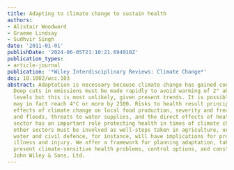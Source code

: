 ```yaml
---
title: Adapting to climate change to sustain health
authors:
- Alistair Woodward
- Graeme Lindsay
- Sudhvir Singh
date: '2011-01-01'
publishDate: '2024-06-05T21:10:21.694910Z'
publication_types:
- article-journal
publication: '*Wiley Interdisciplinary Reviews: Climate Change*'
doi: 10.1002/wcc.103
abstract: Adaptation is necessary because climate change has gained considerable momentum.
  Deep cuts in emissions must be made rapidly to avoid warming of 2° above preindustrial
  levels but this is most unlikely, given present trends. It is possible that warming
  may in fact reach 4°C or more by 2100. Risks to health result principally from the
  effects of climate change on local food production, severity and frequency of storms
  and floods, threats to water supplies, and the direct effects of heat. The health
  sector has an important role protecting health in times of climate change. However,
  other sectors must be involved as well-steps taken in agriculture, urban planning,
  water and civil defence, for instance, will have implications for prevention of
  illness and injury. We offer a framework for planning adaptation, taking into account
  present climate-sensitive health problems, control options, and constraints. © 2011
  John Wiley & Sons, Ltd.
---
```

